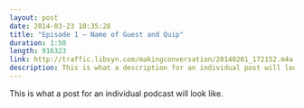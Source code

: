 ```yaml
---
layout: post
date: 2014-03-23 10:35:28
title: "Episode 1 – Name of Guest and Quip"
duration: 1:50
length: 916323
link: http://traffic.libsyn.com/makingconversation/20140201_172152.m4a
description: This is what a description for an individual post will look like.
---
```


This is what a post for an individual podcast will look like.